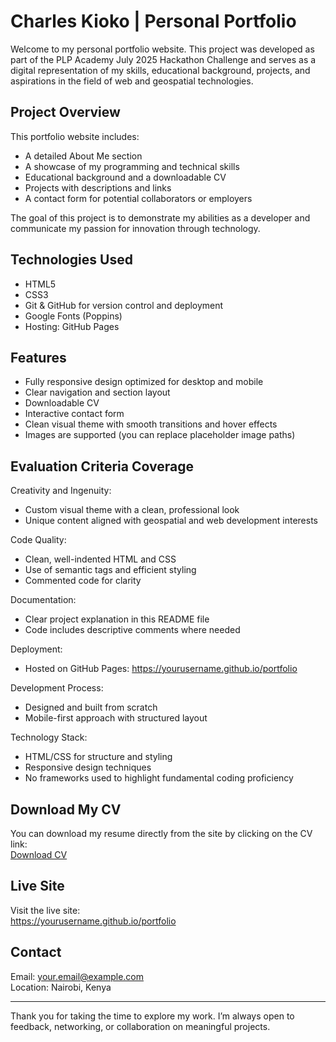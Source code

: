 # Charles Kioko | Personal Portfolio

Welcome to my personal portfolio website. This project was developed as part of the PLP Academy July 2025 Hackathon Challenge and serves as a digital representation of my skills, educational background, projects, and aspirations in the field of web and geospatial technologies.

## Project Overview

This portfolio website includes:
- A detailed About Me section
- A showcase of my programming and technical skills
- Educational background and a downloadable CV
- Projects with descriptions and links
- A contact form for potential collaborators or employers

The goal of this project is to demonstrate my abilities as a developer and communicate my passion for innovation through technology.

## Technologies Used

- HTML5
- CSS3
- Git & GitHub for version control and deployment
- Google Fonts (Poppins)
- Hosting: GitHub Pages

## Features

- Fully responsive design optimized for desktop and mobile
- Clear navigation and section layout
- Downloadable CV
- Interactive contact form
- Clean visual theme with smooth transitions and hover effects
- Images are supported (you can replace placeholder image paths)

## Evaluation Criteria Coverage

Creativity and Ingenuity:
- Custom visual theme with a clean, professional look
- Unique content aligned with geospatial and web development interests

Code Quality:
- Clean, well-indented HTML and CSS
- Use of semantic tags and efficient styling
- Commented code for clarity

Documentation:
- Clear project explanation in this README file
- Code includes descriptive comments where needed

Deployment:
- Hosted on GitHub Pages: https://yourusername.github.io/portfolio

Development Process:
- Designed and built from scratch
- Mobile-first approach with structured layout

Technology Stack:
- HTML/CSS for structure and styling
- Responsive design techniques
- No frameworks used to highlight fundamental coding proficiency

## Download My CV

You can download my resume directly from the site by clicking on the CV link:  
[Download CV](./assets/CV.pdf)

## Live Site

Visit the live site:  
https://yourusername.github.io/portfolio

## Contact

Email: your.email@example.com  
Location: Nairobi, Kenya

---

Thank you for taking the time to explore my work. I’m always open to feedback, networking, or collaboration on meaningful projects.
